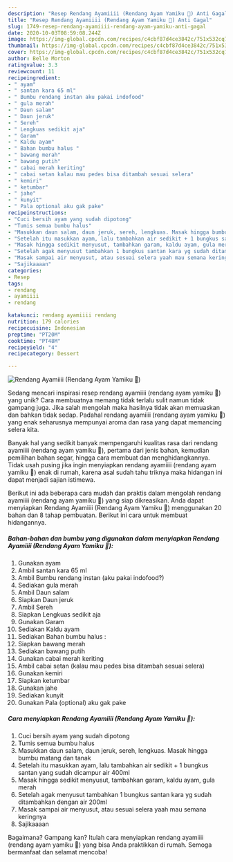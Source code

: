 ```yaml
---
description: "Resep Rendang Ayamiiii (Rendang Ayam Yamiku 🤭) Anti Gagal"
title: "Resep Rendang Ayamiiii (Rendang Ayam Yamiku 🤭) Anti Gagal"
slug: 1749-resep-rendang-ayamiiii-rendang-ayam-yamiku-anti-gagal
date: 2020-10-03T08:59:08.244Z
image: https://img-global.cpcdn.com/recipes/c4cbf87d4ce3842c/751x532cq70/rendang-ayamiiii-rendang-ayam-yamiku-🤭-foto-resep-utama.jpg
thumbnail: https://img-global.cpcdn.com/recipes/c4cbf87d4ce3842c/751x532cq70/rendang-ayamiiii-rendang-ayam-yamiku-🤭-foto-resep-utama.jpg
cover: https://img-global.cpcdn.com/recipes/c4cbf87d4ce3842c/751x532cq70/rendang-ayamiiii-rendang-ayam-yamiku-🤭-foto-resep-utama.jpg
author: Belle Morton
ratingvalue: 3.3
reviewcount: 11
recipeingredient:
- " ayam"
- " santan kara 65 ml"
- " Bumbu rendang instan aku pakai indofood"
- " gula merah"
- " Daun salam"
- " Daun jeruk"
- " Sereh"
- " Lengkuas sedikit aja"
- " Garam"
- " Kaldu ayam"
- " Bahan bumbu halus "
- " bawang merah"
- " bawang putih"
- " cabai merah keriting"
- " cabai setan kalau mau pedes bisa ditambah sesuai selera"
- " kemiri"
- " ketumbar"
- " jahe"
- " kunyit"
- " Pala optional aku gak pake"
recipeinstructions:
- "Cuci bersih ayam yang sudah dipotong"
- "Tumis semua bumbu halus"
- "Masukkan daun salam, daun jeruk, sereh, lengkuas. Masak hingga bumbu matang dan tanak"
- "Setelah itu masukkan ayam, lalu tambahkan air sedikit + 1 bungkus santan yang sudah dicampur air 400ml"
- "Masak hingga sedikit menyusut, tambahkan garam, kaldu ayam, gula merah"
- "Setelah agak menyusut tambahkan 1 bungkus santan kara yg sudah ditambahkan dengan air 200ml"
- "Masak sampai air menyusut, atau sesuai selera yaah mau semana keringnya"
- "Sajikaaaan"
categories:
- Resep
tags:
- rendang
- ayamiiii
- rendang

katakunci: rendang ayamiiii rendang 
nutrition: 179 calories
recipecuisine: Indonesian
preptime: "PT20M"
cooktime: "PT48M"
recipeyield: "4"
recipecategory: Dessert

---
```



![Rendang Ayamiiii (Rendang Ayam Yamiku 🤭)](https://img-global.cpcdn.com/recipes/c4cbf87d4ce3842c/751x532cq70/rendang-ayamiiii-rendang-ayam-yamiku-🤭-foto-resep-utama.jpg)

Sedang mencari inspirasi resep rendang ayamiiii (rendang ayam yamiku 🤭) yang unik? Cara membuatnya memang tidak terlalu sulit namun tidak gampang juga. Jika salah mengolah maka hasilnya tidak akan memuaskan dan bahkan tidak sedap. Padahal rendang ayamiiii (rendang ayam yamiku 🤭) yang enak seharusnya mempunyai aroma dan rasa yang dapat memancing selera kita.

Banyak hal yang sedikit banyak mempengaruhi kualitas rasa dari rendang ayamiiii (rendang ayam yamiku 🤭), pertama dari jenis bahan, kemudian pemilihan bahan segar, hingga cara membuat dan menghidangkannya. Tidak usah pusing jika ingin menyiapkan rendang ayamiiii (rendang ayam yamiku 🤭) enak di rumah, karena asal sudah tahu triknya maka hidangan ini dapat menjadi sajian istimewa.




Berikut ini ada beberapa cara mudah dan praktis dalam mengolah rendang ayamiiii (rendang ayam yamiku 🤭) yang siap dikreasikan. Anda dapat menyiapkan Rendang Ayamiiii (Rendang Ayam Yamiku 🤭) menggunakan 20 bahan dan 8 tahap pembuatan. Berikut ini cara untuk membuat hidangannya.

<!--inarticleads1-->

##### Bahan-bahan dan bumbu yang digunakan dalam menyiapkan Rendang Ayamiiii (Rendang Ayam Yamiku 🤭):

1. Gunakan  ayam
1. Ambil  santan kara 65 ml
1. Ambil  Bumbu rendang instan (aku pakai indofood?)
1. Sediakan  gula merah
1. Ambil  Daun salam
1. Siapkan  Daun jeruk
1. Ambil  Sereh
1. Siapkan  Lengkuas sedikit aja
1. Gunakan  Garam
1. Sediakan  Kaldu ayam
1. Sediakan  Bahan bumbu halus :
1. Siapkan  bawang merah
1. Sediakan  bawang putih
1. Gunakan  cabai merah keriting
1. Ambil  cabai setan (kalau mau pedes bisa ditambah sesuai selera)
1. Gunakan  kemiri
1. Siapkan  ketumbar
1. Gunakan  jahe
1. Sediakan  kunyit
1. Gunakan  Pala (optional) aku gak pake




<!--inarticleads2-->

##### Cara menyiapkan Rendang Ayamiiii (Rendang Ayam Yamiku 🤭):

1. Cuci bersih ayam yang sudah dipotong
1. Tumis semua bumbu halus
1. Masukkan daun salam, daun jeruk, sereh, lengkuas. Masak hingga bumbu matang dan tanak
1. Setelah itu masukkan ayam, lalu tambahkan air sedikit + 1 bungkus santan yang sudah dicampur air 400ml
1. Masak hingga sedikit menyusut, tambahkan garam, kaldu ayam, gula merah
1. Setelah agak menyusut tambahkan 1 bungkus santan kara yg sudah ditambahkan dengan air 200ml
1. Masak sampai air menyusut, atau sesuai selera yaah mau semana keringnya
1. Sajikaaaan




Bagaimana? Gampang kan? Itulah cara menyiapkan rendang ayamiiii (rendang ayam yamiku 🤭) yang bisa Anda praktikkan di rumah. Semoga bermanfaat dan selamat mencoba!
